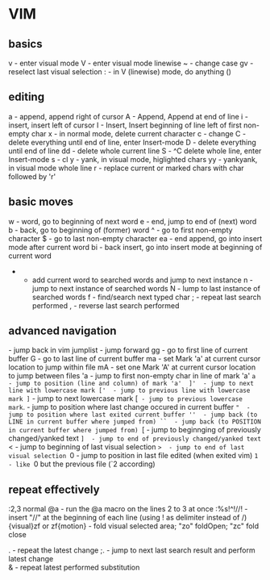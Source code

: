 # VIM 
## basics 
v   - enter visual mode
V   - enter visual mode linewise
~   - change case 
gv  - reselect last visual selection
:   - in V (linewise) mode, do anything ()

## editing
a   - append, append right of cursor
A   - Append, Append at end of line
i   - insert, insert left of cursor
I   - Insert, Insert beginning of line left of first non-empty char
x   - in normal mode, delete current character
c   - change 
C   - delete everything until end of line, enter Insert-mode
D   - delete everything until end of line
dd  - delete whole current line
S   - ^C delete whole line, enter Insert-mode 
s   - cl
y   - yank, in visual mode, higlighted chars
yy  - yankyank, in visual mode whole line
r   - replace current or marked chars with char followed by 'r'


## basic moves
w   - word, go to beginning of next word
e   - end, jump to end of (next) word
b   - back, go to beginning of (former) word
^   - go to first non-empty character
$   - go to last non-empty character
ea  - end append, go into insert mode after current word
bi  - back insert, go into insert mode at beginning of current word
*   - add current word to searched words and jump to next instance
n   - jump to next instance of searched words
N   - lump to last instance of searched words
f   - find/search next typed char
;   - repeat last search performed 
,   - reverse last search performed

## advanced navigation
<c-o> - jump back in vim jumplist 
<c-i> - jump forward 
gg  - go to first line of current buffer
G  - go to last line of current buffer
ma  - set Mark 'a' at current cursor location to jump within file
mA  - set one Mark 'A' at current cursor location to jump between files
'a  - jump to first non-empty char in line of mark 'a' 
`a  - jump to position (line and column) of mark 'a' 
]'  - jump to next line with lowercase mark
['  - jump to previous line with lowercase mark
]`  - jump to next  lowercase mark
[`  - jump to previous lowercase mark
`.  - jump to position where last change occured in current buffer
`"  - jump to position where last exited current buffer
''  - jump back (to LINE in current buffer where jumped from)
``  - jump back (to POSITION in current buffer where jumped from)
`[  - jump to beginnging of previously changed/yanked text
`]  - jump to end of previously changed/yanked text
`<  - jump to beginning of last visual selection
`>  - jump to end of last visual selection
`0  - jump to position in last file edited (when exited vim)
`1  - like `0 but the previous file (`2 according)

## repeat effectively
:2,3 normal @a  - run the @a macro on the lines 2 to 3 at once 
:%s!^!//! -  insert "//" at the beginning of each line (using ! as delimiter instead of /)
{visual}zf or zf{motion} - fold visual selected area; "zo" foldOpen; "zc" fold close 

.   - repeat the latest change
;.  - jump to next last search result and perform latest change  
&   - repeat latest performed substitution 
